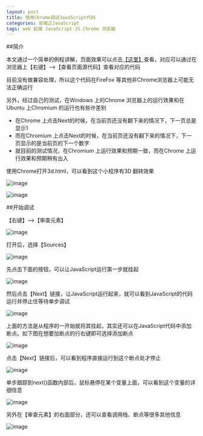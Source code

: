 ```yaml
---
layout: post
title: 使用Chrome调试JavaScript代码
categories: 前端之JavaScript 
tags: web 前端 JavaScript JS Chrome 浏览器
---
```


##简介

本文通过一个简单的例程讲解，页面效果可以点击[【这里】](../download/20160919/3d.html)查看，对应可以通过在浏览器上【右键】-->【查看页面源代码】查看对应的代码

目前没有做兼容处理，所以这个代码在FireFox 等其他非Chrome浏览器上可能无法正确运行

另外，经过自己的测试，在Windows 上的Chrome 浏览器上的运行效果和在Ubuntu 上Chromium 的运行也有些许差别

* 在Chrome 上点击Next的时候，在当前页还没有翻下来的情况下，下一页总是显示1
* 而在Chromium 上点击Next的时候，在当前页还没有翻下来的情况下，下一页显示的是当前页的下一个数字
* 就目前的测试情况，在Chromium 上运行效果和预期一致，而在Chrome 上运行效果和预期稍有出入

使用Chrome打开3d.html，可以看到这个小程序有3D 翻转效果

![image](../media/image/2016-09-19/01.png)

![image](../media/image/2016-09-19/02.png)

##开始调试

【右键】-->【审查元素】

![image](../media/image/2016-09-19/03.png)

打开后，选择【Sources】

![image](../media/image/2016-09-19/04.png)

先点击下面的按钮，可以让JavaScript运行第一步就挂起

![image](../media/image/2016-09-19/05.png)

然后点击【Next】链接，让JavaScript运行起来，就可以看到JavaScript的代码运行并停止住等待单步调试

![image](../media/image/2016-09-19/06.png)

上面的方法是从程序的一开始就将其挂起，其实还可以在JavaScript代码中添加断点。如下图在想要加断点的行右键即可选择添加断点

![image](../media/image/2016-09-19/07.png)

点击【Next】链接后，可以看到程序直接运行到这个断点处才停止

![image](../media/image/2016-09-19/08.png)

单步跟踪到next()函数内部后，鼠标悬停在某个变量上面，可以看到这个变量的详细信息

![image](../media/image/2016-09-19/09.png)

另外在【审查元素】的右面部分，还可以查看调用栈、断点等很多其他信息

![image](../media/image/2016-09-19/10.png)
